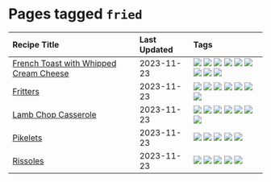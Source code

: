# Pages tagged `fried`

|Recipe Title|Last Updated|Tags
|:---|:---|:---|
|[French Toast with Whipped Cream Cheese](../recipes/frenchtoastwhippedcreamcheese.md)|2023-11-23|[![](https://img.shields.io/badge/tag-amazing-d5a11)](../tags/amazing.md) [![](https://img.shields.io/badge/tag-breakfast-8f457a)](../tags/breakfast.md) [![](https://img.shields.io/badge/tag-dairy-acbc2f)](../tags/dairy.md) [![](https://img.shields.io/badge/tag-dessert-f1d19f)](../tags/dessert.md) [![](https://img.shields.io/badge/tag-fried-b7439e)](../tags/fried.md) [![](https://img.shields.io/badge/tag-large_quantity-cb29b)](../tags/large_quantity.md) [![](https://img.shields.io/badge/tag-messy-3a4f8e)](../tags/messy.md) [![](https://img.shields.io/badge/tag-mine-5b6ac0)](../tags/mine.md) [![](https://img.shields.io/badge/tag-vegetarian-28ab17)](../tags/vegetarian.md)|
|[Fritters](../recipes/fritters.md)|2023-11-23|[![](https://img.shields.io/badge/tag-chicken-c6d429)](../tags/chicken.md) [![](https://img.shields.io/badge/tag-family-f6b493)](../tags/family.md) [![](https://img.shields.io/badge/tag-fried-b7439e)](../tags/fried.md) [![](https://img.shields.io/badge/tag-ham-062ab)](../tags/ham.md) [![](https://img.shields.io/badge/tag-lamb-517a72)](../tags/lamb.md) [![](https://img.shields.io/badge/tag-leftovers-e5c1d4)](../tags/leftovers.md) [![](https://img.shields.io/badge/tag-vegetables-10cdd6)](../tags/vegetables.md)|
|[Lamb Chop Casserole](../recipes/lambchopcasserole.md)|2023-11-23|[![](https://img.shields.io/badge/tag-aussie-1754e4)](../tags/aussie.md) [![](https://img.shields.io/badge/tag-baked-6d71)](../tags/baked.md) [![](https://img.shields.io/badge/tag-battered-acaf3f)](../tags/battered.md) [![](https://img.shields.io/badge/tag-casserole-32613c)](../tags/casserole.md) [![](https://img.shields.io/badge/tag-family-f6b493)](../tags/family.md) [![](https://img.shields.io/badge/tag-fried-b7439e)](../tags/fried.md) [![](https://img.shields.io/badge/tag-lamb-517a72)](../tags/lamb.md)|
|[Pikelets](../recipes/pikelets.md)|2023-11-23|[![](https://img.shields.io/badge/tag-breakfast-8f457a)](../tags/breakfast.md) [![](https://img.shields.io/badge/tag-dessert-f1d19f)](../tags/dessert.md) [![](https://img.shields.io/badge/tag-family-f6b493)](../tags/family.md) [![](https://img.shields.io/badge/tag-fried-b7439e)](../tags/fried.md) [![](https://img.shields.io/badge/tag-vegetarian-28ab17)](../tags/vegetarian.md)|
|[Rissoles](../recipes/rissoles.md)|2023-11-23|[![](https://img.shields.io/badge/tag-aussie-1754e4)](../tags/aussie.md) [![](https://img.shields.io/badge/tag-beef-208450)](../tags/beef.md) [![](https://img.shields.io/badge/tag-easy-e4f90)](../tags/easy.md) [![](https://img.shields.io/badge/tag-family-f6b493)](../tags/family.md) [![](https://img.shields.io/badge/tag-fried-b7439e)](../tags/fried.md)|